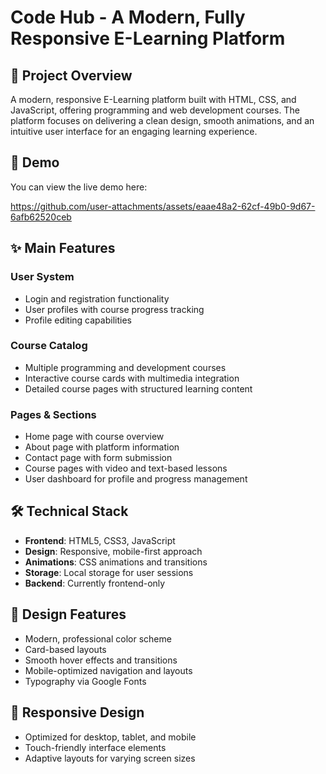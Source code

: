 # Code Hub - A Modern, Fully Responsive E-Learning Platform

## 📌 Project Overview
A modern, responsive E-Learning platform built with HTML, CSS, and JavaScript, offering programming and web development courses. The platform focuses on delivering a clean design, smooth animations, and an intuitive user interface for an engaging learning experience.

## 🎥 Demo
You can view the live demo here: 

https://github.com/user-attachments/assets/eaae48a2-62cf-49b0-9d67-6afb62520ceb



## ✨ Main Features

### User System
- Login and registration functionality  
- User profiles with course progress tracking  
- Profile editing capabilities  

### Course Catalog
- Multiple programming and development courses  
- Interactive course cards with multimedia integration  
- Detailed course pages with structured learning content  

### Pages & Sections
- Home page with course overview  
- About page with platform information  
- Contact page with form submission  
- Course pages with video and text-based lessons  
- User dashboard for profile and progress management  

## 🛠 Technical Stack
- **Frontend**: HTML5, CSS3, JavaScript  
- **Design**: Responsive, mobile-first approach  
- **Animations**: CSS animations and transitions  
- **Storage**: Local storage for user sessions  
- **Backend**: Currently frontend-only  

## 🎨 Design Features
- Modern, professional color scheme  
- Card-based layouts  
- Smooth hover effects and transitions  
- Mobile-optimized navigation and layouts  
- Typography via Google Fonts  

## 📱 Responsive Design
- Optimized for desktop, tablet, and mobile  
- Touch-friendly interface elements  
- Adaptive layouts for varying screen sizes  
